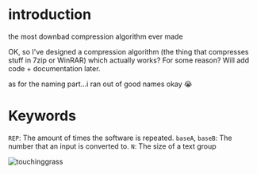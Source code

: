 # introduction
the most downbad compression algorithm ever made

OK, so I've designed a compression algorithm (the thing that compresses stuff in 7zip or WinRAR) which actually works? For some reason? Will add code + documentation later.

as for the naming part...i ran out of good names okay 😭

# Keywords
`REP`: The amount of times the software is repeated.
`baseA`, `baseB`: The number that an input is converted to.
`N`: The size of a text group

![touchinggrass](https://github.com/tynji/Shxtou-Compression-Algorithm/assets/62798408/068a55f1-4be1-4b91-a63d-f884f9618e9b)
